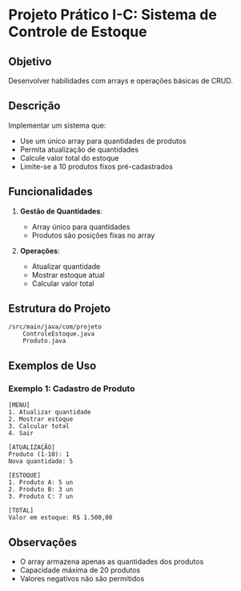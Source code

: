 # Projeto Prático I-C: Sistema de Controle de Estoque

## Objetivo
Desenvolver habilidades com arrays e operações básicas de CRUD.

## Descrição
Implementar um sistema que:
- Use um único array para quantidades de produtos
- Permita atualização de quantidades
- Calcule valor total do estoque
- Limite-se a 10 produtos fixos pré-cadastrados

## Funcionalidades
1. **Gestão de Quantidades**:
   - Array único para quantidades
   - Produtos são posições fixas no array

2. **Operações**:
   - Atualizar quantidade
   - Mostrar estoque atual
   - Calcular valor total

## Estrutura do Projeto
```
/src/main/java/com/projeto
    ControleEstoque.java
    Produto.java
```

## Exemplos de Uso

### Exemplo 1: Cadastro de Produto
```
[MENU]
1. Atualizar quantidade
2. Mostrar estoque
3. Calcular total
4. Sair

[ATUALIZAÇÃO]
Produto (1-10): 1
Nova quantidade: 5

[ESTOQUE]
1. Produto A: 5 un
2. Produto B: 3 un
3. Produto C: 7 un

[TOTAL]
Valor em estoque: R$ 1.500,00
```

## Observações
- O array armazena apenas as quantidades dos produtos
- Capacidade máxima de 20 produtos
- Valores negativos não são permitidos

